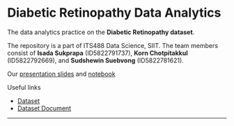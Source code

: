 # Diabetic Retinopathy Data Analytics

The data analytics practice on the **Diabetic Retinopathy dataset**.

The repository is a part of ITS488 Data Science, SIIT. The team members consist of **Isada Sukprapa** (ID5822791737), **Korn Chotpitakkul** (ID5822792669), and **Sudshewin Suebvong** (ID5822781621).

Our [presentation slides](https://github.com/sadanalog/diabetic-retinoathy-data-sci/blob/master/slides.pdf) and [notebook](https://github.com/sadanalog/diabetic-retinoathy-data-sci/blob/sadanalog/data_analytics.ipynb)

Useful links

-   [Dataset](https://archive.ics.uci.edu/ml/datasets/Diabetic+Retinopathy+Debrecen+Data+Set?fbclid=IwAR2gBrdvHjmBtzjIC6ZU-sl5ND6YrSywyy3OUfGBq4RRsYGs6PLr8Zn-QpQ)
-   [Dataset Document](https://rpubs.com/tiagotaveira/debrecen?fbclid=IwAR2lQ8S_ztZe58gHN4dh8kAJQyNi-0-4SpPh9ocuEeddBTlQEsrByRMDPYc)
---
